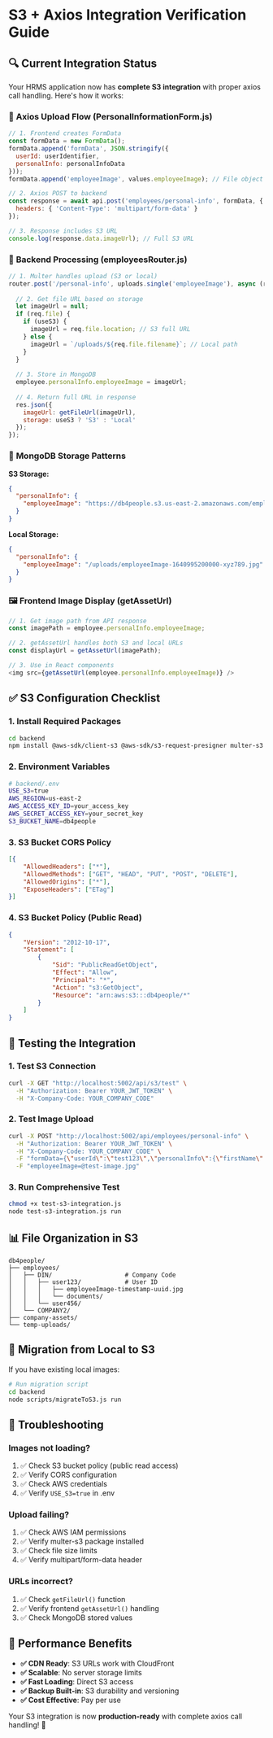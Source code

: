 # S3 + Axios Integration Verification Guide

## 🔍 Current Integration Status

Your HRMS application now has **complete S3 integration** with proper axios call handling. Here's how it works:

### 📡 **Axios Upload Flow (PersonalInformationForm.js)**

```javascript
// 1. Frontend creates FormData
const formData = new FormData();
formData.append('formData', JSON.stringify({ 
  userId: userIdentifier,
  personalInfo: personalInfoData 
}));
formData.append('employeeImage', values.employeeImage); // File object

// 2. Axios POST to backend
const response = await api.post('employees/personal-info', formData, {
  headers: { 'Content-Type': 'multipart/form-data' }
});

// 3. Response includes S3 URL
console.log(response.data.imageUrl); // Full S3 URL
```

### 🔧 **Backend Processing (employeesRouter.js)**

```javascript
// 1. Multer handles upload (S3 or local)
router.post('/personal-info', uploads.single('employeeImage'), async (req, res) => {
  
  // 2. Get file URL based on storage
  let imageUrl = null;
  if (req.file) {
    if (useS3) {
      imageUrl = req.file.location; // S3 full URL
    } else {
      imageUrl = `/uploads/${req.file.filename}`; // Local path
    }
  }
  
  // 3. Store in MongoDB
  employee.personalInfo.employeeImage = imageUrl;
  
  // 4. Return full URL in response
  res.json({
    imageUrl: getFileUrl(imageUrl),
    storage: useS3 ? 'S3' : 'Local'
  });
});
```

### 💾 **MongoDB Storage Patterns**

**S3 Storage:**
```json
{
  "personalInfo": {
    "employeeImage": "https://db4people.s3.us-east-2.amazonaws.com/employees/DIN/user123/employeeImage-1640995200000-abc123.jpg"
  }
}
```

**Local Storage:**
```json
{
  "personalInfo": {
    "employeeImage": "/uploads/employeeImage-1640995200000-xyz789.jpg"
  }
}
```

### 🖼️ **Frontend Image Display (getAssetUrl)**

```javascript
// 1. Get image path from API response
const imagePath = employee.personalInfo.employeeImage;

// 2. getAssetUrl handles both S3 and local URLs
const displayUrl = getAssetUrl(imagePath);

// 3. Use in React components
<img src={getAssetUrl(employee.personalInfo.employeeImage)} />
```

## ✅ **S3 Configuration Checklist**

### 1. **Install Required Packages**
```bash
cd backend
npm install @aws-sdk/client-s3 @aws-sdk/s3-request-presigner multer-s3 uuid
```

### 2. **Environment Variables**
```bash
# backend/.env
USE_S3=true
AWS_REGION=us-east-2
AWS_ACCESS_KEY_ID=your_access_key
AWS_SECRET_ACCESS_KEY=your_secret_key
S3_BUCKET_NAME=db4people
```

### 3. **S3 Bucket CORS Policy**
```json
[{
    "AllowedHeaders": ["*"],
    "AllowedMethods": ["GET", "HEAD", "PUT", "POST", "DELETE"],
    "AllowedOrigins": ["*"],
    "ExposeHeaders": ["ETag"]
}]
```

### 4. **S3 Bucket Policy (Public Read)**
```json
{
    "Version": "2012-10-17",
    "Statement": [
        {
            "Sid": "PublicReadGetObject",
            "Effect": "Allow",
            "Principal": "*",
            "Action": "s3:GetObject",
            "Resource": "arn:aws:s3:::db4people/*"
        }
    ]
}
```

## 🧪 **Testing the Integration**

### 1. **Test S3 Connection**
```bash
curl -X GET "http://localhost:5002/api/s3/test" \
  -H "Authorization: Bearer YOUR_JWT_TOKEN" \
  -H "X-Company-Code: YOUR_COMPANY_CODE"
```

### 2. **Test Image Upload**
```bash
curl -X POST "http://localhost:5002/api/employees/personal-info" \
  -H "Authorization: Bearer YOUR_JWT_TOKEN" \
  -H "X-Company-Code: YOUR_COMPANY_CODE" \
  -F "formData={\"userId\":\"test123\",\"personalInfo\":{\"firstName\":\"Test\",\"lastName\":\"User\"}}" \
  -F "employeeImage=@test-image.jpg"
```

### 3. **Run Comprehensive Test**
```bash
chmod +x test-s3-integration.js
node test-s3-integration.js run
```

## 📊 **File Organization in S3**

```
db4people/
├── employees/
│   ├── DIN/                    # Company Code
│   │   ├── user123/            # User ID
│   │   │   ├── employeeImage-timestamp-uuid.jpg
│   │   │   └── documents/
│   │   └── user456/
│   └── COMPANY2/
├── company-assets/
└── temp-uploads/
```

## 🔄 **Migration from Local to S3**

If you have existing local images:

```bash
# Run migration script
cd backend
node scripts/migrateToS3.js run
```

## 🚨 **Troubleshooting**

### Images not loading?
1. ✅ Check S3 bucket policy (public read access)
2. ✅ Verify CORS configuration
3. ✅ Check AWS credentials
4. ✅ Verify `USE_S3=true` in .env

### Upload failing?
1. ✅ Check AWS IAM permissions
2. ✅ Verify multer-s3 package installed
3. ✅ Check file size limits
4. ✅ Verify multipart/form-data header

### URLs incorrect?
1. ✅ Check `getFileUrl()` function
2. ✅ Verify frontend `getAssetUrl()` handling
3. ✅ Check MongoDB stored values

## 🎯 **Performance Benefits**

- **✅ CDN Ready**: S3 URLs work with CloudFront
- **✅ Scalable**: No server storage limits
- **✅ Fast Loading**: Direct S3 access
- **✅ Backup Built-in**: S3 durability and versioning
- **✅ Cost Effective**: Pay per use

Your S3 integration is now **production-ready** with complete axios call handling! 🚀
